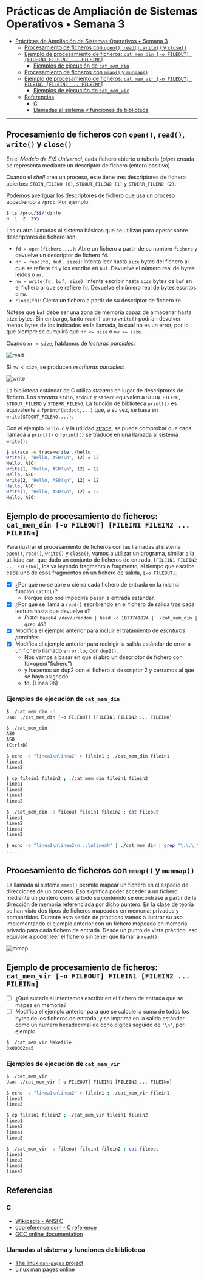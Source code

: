 # Prácticas de Ampliación de Sistemas Operativos • Semana 3

<!-- markdownlint-disable MD013 -->
- [Prácticas de Ampliación de Sistemas Operativos • Semana 3](#prácticas-de-ampliación-de-sistemas-operativos--semana-3)
  - [Procesamiento de ficheros con `open()`, `read()`, `write()` y `close()`](#procesamiento-de-ficheros-con-open-read-write-y-close)
  - [Ejemplo de procesamiento de ficheros: `cat_mem_din [-o FILEOUT] [FILEIN1 FILEIN2 ... FILEINn]`](#ejemplo-de-procesamiento-de-ficheros-cat_mem_din--o-fileout-filein1-filein2--fileinn)
    - [Ejemplos de ejecución de `cat_mem_din`](#ejemplos-de-ejecución-de-cat_mem_din)
  - [Procesamiento de ficheros con `mmap()` y `munmap()`](#procesamiento-de-ficheros-con-mmap-y-munmap)
  - [Ejemplo de procesamiento de ficheros: `cat_mem_vir [-o FILEOUT] FILEIN1 [FILEIN2 ... FILEINn]`](#ejemplo-de-procesamiento-de-ficheros-cat_mem_vir--o-fileout-filein1-filein2--fileinn)
    - [Ejemplos de ejecución de `cat_mem_vir`](#ejemplos-de-ejecución-de-cat_mem_vir)
  - [Referencias](#referencias)
    - [C](#c)
    - [Llamadas al sistema y funciones de biblioteca](#llamadas-al-sistema-y-funciones-de-biblioteca)
<!-- markdownlint-enable MD013 -->

---

## Procesamiento de ficheros con `open()`, `read()`, `write()` y `close()`

En el *Modelo de E/S Universal*, cada fichero abierto o tubería (*pipe*)
creada se representa mediante un descriptor de fichero (entero positivo).

Cuando el *shell* crea un proceso, éste tiene tres descriptores de fichero
abiertos: `STDIN_FILENO (0)`, `STDOUT_FILENO (1)` y `STDERR_FILENO (2)`.

Podemos averiguar los descriptores de fichero que usa un proceso accediendo a
`/proc`. Por ejemplo:

```bash
$ ls /proc/$$/fdinfo
0  1  2  255
```

Las cuatro llamadas al sistema básicas que se utilizan para operar sobre
descriptores de fichero son:

- `fd = open(fichero,...)`: Abre un fichero a partir de su nombre `fichero` y
  devuelve un descriptor de fichero `fd`.
- `nr = read(fd, buf, size)`: Intenta leer hasta `size` bytes del fichero al que
  se refiere `fd` y los escribe en `buf`. Devuelve el número real de bytes
  leídos o `nr`.
- `nw = write(fd, buf, size)`: Intenta escribir hasta `size` bytes de `buf` en
  el fichero al que se refiere `fd`. Devuelve el número real de bytes escritos o
  `nw`.
- `close(fd)`: Cierra un fichero a partir de su descriptor de fichero `fd`.

Nótese que `buf` debe ser una zona de memoria capaz de almacenar hasta
`size` bytes. Sin embargo, tanto `read()` como `write()` podrían
devolver menos bytes de los indicados en la llamada, lo cual no es un
error, por lo que siempre se cumplirá que `nr <= size` o `nw <= size`.

Cuando `nr < size`, hablamos de *lecturas parciales*:

![read](img/read.svg)

Si `nw < size`, se producen *escrituras parciales*:

![write](img/write.svg)

La biblioteca estándar de C utiliza *streams* en lugar de descriptores de
fichero. Los *streams* `stdin`, `stdout` y `stderr` equivalen a `STDIN_FILENO`,
`STDOUT_FILENO` y `STDERR_FILENO`. La función de biblioteca `printf()` es
equivalente a `fprintf(stdout,...)` que, a su vez, se basa en
`write(STDOUT_FILENO,...)`.

Con el ejemplo `hello.c` y la utilidad
[strace](https://www.man7.org/linux/man-pages/man1/strace.1.html), se puede
comprobar que cada llamada a `printf()` o `fprintf()` se traduce en una llamada
al sistema `write()`:

```bash
$ strace -e trace=write ./hello
write(1, "Hello, ASO!\n", 12) = 12
Hello, ASO!
write(1, "Hello, ASO!\n", 12) = 12
Hello, ASO!
write(2, "Hello, ASO!\n", 12) = 12
Hello, ASO!
write(1, "Hello, ASO!\n", 12) = 12
Hello, ASO!
```

<!-- markdownlint-disable MD013 -->
## Ejemplo de procesamiento de ficheros: `cat_mem_din [-o FILEOUT] [FILEIN1 FILEIN2 ... FILEINn]`
<!-- markdownlint-enable MD013 -->

Para ilustrar el procesamiento de ficheros con las llamadas al sistema `open()`,
`read()`, `write()` y `close()`, vamos a utilizar un programa, similar a la
utilidad `cat`, que dado un conjunto de ficheros de entrada, `[FILEIN1 FILEIN2
... FILEINn]`, los va leyendo fragmento a fragmento, al tiempo que escribe cada
uno de esos fragmentos en un fichero de salida, `[-o FILEOUT]`.

- [x] ¿Por qué no se abre o cierra cada fichero de entrada en la misma función
  `catfd()`?
  - Porque eso nos impediría pasar la entrada estándar.
- [x] ¿Por qué se llama a `read()` escribiendo en el fichero de salida tras cada
  lectura hasta que devuelve `0`?
  - *Pista*: `base64 /dev/urandom | head -c 1073741824 | ./cat_mem_din | grep
    ASO`.
- [x] Modifica el ejemplo anterior para incluir el tratamiento de *escrituras
  parciales*.
- [x] Modifica el ejemplo anterior para redirigir la salida estándar de error a
  un fichero llamado `error.log` con `dup2()`.
  - Nos vamos a basar en que si abro un descriptor de fichero con fd=open("fichero")
  - y hacemos un dup2 con el fichero al descriptor 2 y cerramos al que se haya asignado
  - fd. (Línea 96)

### Ejemplos de ejecución de `cat_mem_din`

```bash
$ ./cat_mem_din -h
Uso: ./cat_mem_din [-o FILEOUT] [FILEIN1 FILEIN2 ... FILEINn]

$ ./cat_mem_din
ASO
ASO
(Ctrl+D)

$ echo -e "linea1\nlinea2" > filein1 ; ./cat_mem_din filein1
linea1
linea2

$ cp filein1 filein2 ; ./cat_mem_din filein1 filein2
linea1
linea2
linea1
linea2

$ ./cat_mem_din -o fileout filein1 filein2 ; cat fileout
linea1
linea2
linea1
linea2

$ echo -e "linea1\nlinea2\n...\nlineaN" | ./cat_mem_din | grep "\.\.\."
...
```

## Procesamiento de ficheros con `mmap()` y `munmap()`

La llamada al sistema `mmap()` permite mapear un fichero en el espacio de
direcciones de un proceso. Eso significa poder acceder a un fichero mediante un
puntero como si todo su contenido se encontrase a partir de la dirección de
memoria referenciada por dicho puntero. En la clase de teoría se han visto dos
tipos de ficheros mapeados en memoria: privados y compartidos. Durante esta
sesión de prácticas vamos a ilustrar su uso implementando el ejemplo anterior
con un fichero mapeado en memoria privado para cada fichero de entrada. Desde un
punto de vista práctico, eso equivale a poder leer el fichero sin tener que
llamar a `read()`.

![mmap](img/mmap.svg)

<!-- markdownlint-disable MD013 -->
## Ejemplo de procesamiento de ficheros: `cat_mem_vir [-o FILEOUT] FILEIN1 [FILEIN2 ... FILEINn]`
<!-- markdownlint-enable MD013 -->

- [ ] ¿Qué sucede si intentamos escribir en el fichero de entrada que se mapea
  en memoria?
- [ ] Modifica el ejemplo anterior para que se calcule la suma de todos los
bytes de los ficheros de entrada, y se imprima en la salida estándar como un
número hexadecimal de ocho dígitos seguido de `'\n'`, por ejemplo:

```bash
$ ./cat_mem_vir Makefile
0x00002ea5
```

### Ejemplos de ejecución de `cat_mem_vir`

```bash
$ ./cat_mem_vir
Uso: ./cat_mem_vir [-o FILEOUT] FILEIN1 [FILEIN2 ... FILEINn]

$ echo -e "linea1\nlinea2" > filein1 ; ./cat_mem_vir filein1
linea1
linea2

$ cp filein1 filein2 ; ./cat_mem_vir filein1 filein2
linea1
linea2
linea1
linea2

$ ./cat_mem_vir -o fileout filein1 filein2 ; cat fileout
linea1
linea2
linea1
linea2
```

## Referencias

### C

- [Wikipedia - ANSI C](https://en.wikipedia.org/wiki/ANSI_C)
- [cppreference.com - C reference](https://en.cppreference.com/w/c)
- [GCC online documentation](https://gcc.gnu.org/onlinedocs/)

### Llamadas al sistema y funciones de biblioteca

- [The linux `man-pages` project](https://www.kernel.org/doc/man-pages/)
- [Linux man pages online](https://man7.org/linux/man-pages/index.html)
